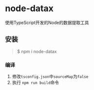 # node-datax
使用TypeScript开发的Node的数据提取工具
## 安装
> $ npm i node-datax 
### 编译
1. 修改`tsconfig.json`中`sourceMap`为`false`
2. 执行 `npm run build`命令

